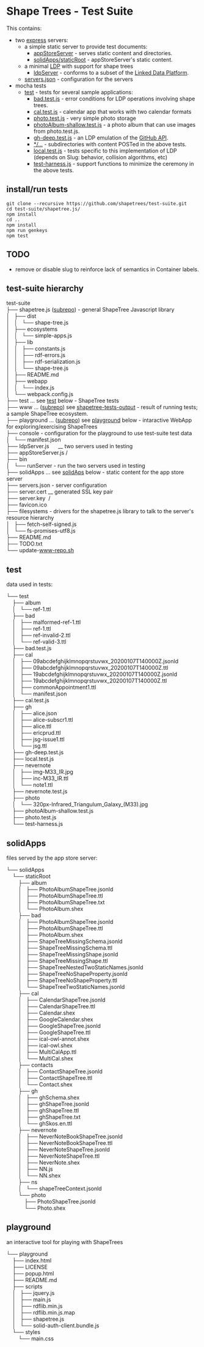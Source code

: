 # Shape Trees - Test Suite

This contains:
* two [express](https://expressjs.com/) servers:
  * a simple static server to provide test documents:
    * [appStoreServer](appStoreServer.js) - serves static content and directories.
    * [solidApps/staticRoot](solidApps/staticRoot) - appStoreServer's static content.
  * a minimal [LDP](https://www.w3.org/TR/ldp/) with support for shape trees
    * [ldpServer](ldpServer.js) - conforms to a subset of the [Linked Data Platform](https://www.w3.org/TR/ldp/).
  * [servers.json](servers.json) - configuration for the servers
* mocha tests
  * [test](test) - tests for several sample applications:
    * [bad.test.js](test/bad.test.js) - error conditions for LDP operations involving shape trees.
    * [cal.test.js](test/cal.test.js) - calendar app that works with two calendar formats
    * [photo.test.js](test/photo.test.js) - very simple photo storage
    * [photoAlbum-shallow.test.js](test/photoAlbum-shallow.test.js) - a photo album that can use images from photo.test.js.
    * [gh-deep.test.js](test/gh-deep.test.js) - an LDP emulation of the [GitHub API](https://developer.github.com/v3/).
    * [*/…](test) - subdirectories with content POSTed in the above tests.
    * [local.test.js](test/local.test.js) - tests specific to this implementation of LDP (depends on Slug: behavior, collision algorithms, etc)
    * [test-harness.js](test/test-harness.js) - support functions to minimize the ceremony in the above tests.

## install/run tests

``` shell
git clone --recursive https://github.com/shapetrees/test-suite.git
cd test-suite/shapetree.js/
npm install
cd ..
npm install
npm run genkeys
npm test
```

## TODO

* remove or disable slug to reinforce lack of semantics in Container labels.

## test-suite hierarchy

test-suite<br/>
├── shapetree.js (<a href="https://github.com/shapetrees/shapetree.js">subrepo</a>) - general ShapeTree Javascript library<br/>
│   ├── dist<br/>
│   │   └── shape-tree.js<br/>
│   ├── ecosystems<br/>
│   │   └── simple-apps.js<br/>
│   ├── lib<br/>
│   │   ├── constants.js<br/>
│   │   ├── rdf-errors.js<br/>
│   │   ├── rdf-serialization.js<br/>
│   │   └── shape-tree.js<br/>
│   ├── README.md<br/>
│   ├── webapp<br/>
│   │   └── index.js<br/>
│   └── webpack.config.js<br/>
├── test ... see <a href="#test">test</a> below - ShapeTree tests<br/>
├── www ... (<a href="https://github.com/ericprud/shapetree-tests-output">subrepo</a>) see <a href="https://github.com/ericprud/shapetree-tests-output#file-tree">shapetree-tests-output</a> - result of running tests; a sample ShapeTree ecosystem.<br/>
├── playground ... (<a href="https://github.com/shapetrees/playground">subrepo</a>) see <a href="#playground">playground</a> below - intaractive WebApp for exploring/exercising ShapeTrees<br/>
├── console - configuration for the playground to use test-suite test data<br/>
│   └── manifest.json<br/>
├── ldpServer.js      \__ two servers used in testing<br/>
├── appStoreServer.js /<br/>
├── bin<br/>
│   └── runServer - run the two servers used in testing<br/>
├── solidApps ... see <a href="#solidAps">solidAps</a> below - static content for the app store server<br/>
├── servers.json - server configuration<br/>
├── server.cert \__ generated SSL key pair<br/>
├── server.key  /<br/>
├── favicon.ico<br/>
├── filesystems - drivers for the shapetree.js library to talk to the server's resource hierarchy<br/>
│   ├── fetch-self-signed.js<br/>
│   └── fs-promises-utf8.js<br/>
├── README.md<br/>
├── TODO.txt<br/>
└── update-www-repo.sh

## test

data used in tests:

└── test<br/>
    ├── album<br/>
    │   └── ref-1.ttl<br/>
    ├── bad<br/>
    │   ├── malformed-ref-1.ttl<br/>
    │   ├── ref-1.ttl<br/>
    │   ├── ref-invalid-2.ttl<br/>
    │   └── ref-valid-3.ttl<br/>
    ├── bad.test.js<br/>
    ├── cal<br/>
    │   ├── 09abcdefghijklmnopqrstuvwx_20200107T140000Z.jsonld<br/>
    │   ├── 09abcdefghijklmnopqrstuvwx_20200107T140000Z.ttl<br/>
    │   ├── 19abcdefghijklmnopqrstuvwx_20200107T140000Z.jsonld<br/>
    │   ├── 19abcdefghijklmnopqrstuvwx_20200107T140000Z.ttl<br/>
    │   ├── commonAppointment1.ttl<br/>
    │   └── manifest.json<br/>
    ├── cal.test.js<br/>
    ├── gh<br/>
    │   ├── alice.json<br/>
    │   ├── alice-subscr1.ttl<br/>
    │   ├── alice.ttl<br/>
    │   ├── ericprud.ttl<br/>
    │   ├── jsg-issue1.ttl<br/>
    │   └── jsg.ttl<br/>
    ├── gh-deep.test.js<br/>
    ├── local.test.js<br/>
    ├── nevernote<br/>
    │   ├── img-M33_IR.jpg<br/>
    │   ├── inc-M33_IR.ttl<br/>
    │   └── note1.ttl<br/>
    ├── nevernote.test.js<br/>
    ├── photo<br/>
    │   └── 320px-Infrared_Triangulum_Galaxy_(M33).jpg<br/>
    ├── photoAlbum-shallow.test.js<br/>
    ├── photo.test.js<br/>
    └── test-harness.js

## solidApps

files served by the app store server:

└── solidApps<br/>
    └── staticRoot<br/>
        ├── album<br/>
        │   ├── PhotoAlbumShapeTree.jsonld<br/>
        │   ├── PhotoAlbumShapeTree.ttl<br/>
        │   ├── PhotoAlbumShapeTree.txt<br/>
        │   └── PhotoAlbum.shex<br/>
        ├── bad<br/>
        │   ├── PhotoAlbumShapeTree.jsonld<br/>
        │   ├── PhotoAlbumShapeTree.ttl<br/>
        │   ├── PhotoAlbum.shex<br/>
        │   ├── ShapeTreeMissingSchema.jsonld<br/>
        │   ├── ShapeTreeMissingSchema.ttl<br/>
        │   ├── ShapeTreeMissingShape.jsonld<br/>
        │   ├── ShapeTreeMissingShape.ttl<br/>
        │   ├── ShapeTreeNestedTwoStaticNames.jsonld<br/>
        │   ├── ShapeTreeNoShapeProperty.jsonld<br/>
        │   ├── ShapeTreeNoShapeProperty.ttl<br/>
        │   └── ShapeTreeTwoStaticNames.jsonld<br/>
        ├── cal<br/>
        │   ├── CalendarShapeTree.jsonld<br/>
        │   ├── CalendarShapeTree.ttl<br/>
        │   ├── Calendar.shex<br/>
        │   ├── GoogleCalendar.shex<br/>
        │   ├── GoogleShapeTree.jsonld<br/>
        │   ├── GoogleShapeTree.ttl<br/>
        │   ├── ical-owl-annot.shex<br/>
        │   ├── ical-owl.shex<br/>
        │   ├── MultiCalApp.ttl<br/>
        │   └── MultiCal.shex<br/>
        ├── contacts<br/>
        │   ├── ContactShapeTree.jsonld<br/>
        │   ├── ContactShapeTree.ttl<br/>
        │   └── Contact.shex<br/>
        ├── gh<br/>
        │   ├── ghSchema.shex<br/>
        │   ├── ghShapeTree.jsonld<br/>
        │   ├── ghShapeTree.ttl<br/>
        │   ├── ghShapeTree.txt<br/>
        │   └── ghSkos.en.ttl<br/>
        ├── nevernote<br/>
        │   ├── NeverNoteBookShapeTree.jsonld<br/>
        │   ├── NeverNoteBookShapeTree.ttl<br/>
        │   ├── NeverNoteShapeTree.jsonld<br/>
        │   ├── NeverNoteShapeTree.ttl<br/>
        │   ├── NeverNote.shex<br/>
        │   ├── NN.js<br/>
        │   └── NN.shex<br/>
        ├── ns<br/>
        │   └── shapeTreeContext.jsonld<br/>
        └── photo<br/>
            ├── PhotoShapeTree.jsonld<br/>
            └── Photo.shex

## playground

an interactive tool for playing with ShapeTrees

└── playground<br/>
    ├── index.html<br/>
    ├── LICENSE<br/>
    ├── popup.html<br/>
    ├── README.md<br/>
    ├── scripts<br/>
    │   ├── jquery.js<br/>
    │   ├── main.js<br/>
    │   ├── rdflib.min.js<br/>
    │   ├── rdflib.min.js.map<br/>
    │   ├── shapetree.js<br/>
    │   └── solid-auth-client.bundle.js<br/>
    └── styles<br/>
        └── main.css
